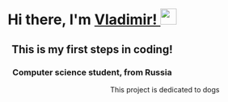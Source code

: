 <h1 align="center">
Hi there, I'm <a href="https://github.com/RybalchenkoV4" target="_blank">Vladimir!
</a>
<img src="https://github.com/blackcater/blackcater/raw/main/images/Hi.gif" height="32"/>
</h1>
<h2 align="center">
This is my first steps in coding!
</h2>
<h3 align="center">Computer science student,  from Russia</h3>
<p align="right">This project is dedicated to dogs</p>
